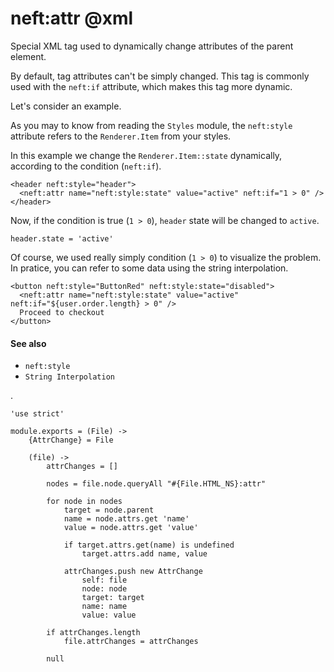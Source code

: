 neft:attr @xml
==============

Special XML tag used to dynamically change attributes of the parent element.

By default, tag attributes can't be simply changed. This tag is commonly used with
the `neft:if` attribute, which makes this tag more dynamic.

Let's consider an example.

As you may to know from reading the `Styles` module, the `neft:style` attribute
refers to the `Renderer.Item` from your styles.

In this example we change the `Renderer.Item::state` dynamically, according to the
condition (`neft:if`).

```
<header neft:style="header">
  <neft:attr name="neft:style:state" value="active" neft:if="1 > 0" />
</header>
```

Now, if the condition is true (`1 > 0`), `header` state will be changed to `active`.

```
header.state = 'active'
```

Of course, we used really simply condition (`1 > 0`) to visualize the problem.
In pratice, you can refer to some data using the string interpolation.

```
<button neft:style="ButtonRed" neft:style:state="disabled">
  <neft:attr name="neft:style:state" value="active" neft:if="${user.order.length} > 0" />
  Proceed to checkout
</button>
```

#### See also

- `neft:style`
- `String Interpolation`

.

	'use strict'

	module.exports = (File) ->
		{AttrChange} = File

		(file) ->
			attrChanges = []

			nodes = file.node.queryAll "#{File.HTML_NS}:attr"

			for node in nodes
				target = node.parent
				name = node.attrs.get 'name'
				value = node.attrs.get 'value'

				if target.attrs.get(name) is undefined
					target.attrs.add name, value

				attrChanges.push new AttrChange
					self: file
					node: node
					target: target
					name: name
					value: value

			if attrChanges.length
				file.attrChanges = attrChanges

			null